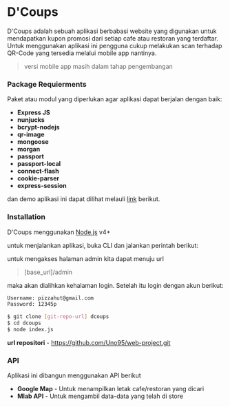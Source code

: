 # D'Coups

D'Coups adalah sebuah aplikasi berbabasi website yang digunakan untuk mendapatkan kupon promosi dari setiap cafe atau restoran yang terdaftar. Untuk menggunakan aplikasi ini pengguna cukup melakukan scan terhadap QR-Code yang tersedia melalui mobile app nantinya. 

> versi mobile app masih dalam tahap pengembangan

### Package Requierments

Paket atau modul yang diperlukan agar aplikasi dapat berjalan dengan baik:

* **Express JS**
* **nunjucks**
* **bcrypt-nodejs**
* **qr-image**
* **mongoose**
* **morgan**
* **passport**
* **passport-local**
* **connect-flash**
* **cookie-parser**
* **express-session**

dan demo aplikasi ini dapat dilihat melauli [link](https://sleepy-falls-26610.herokuapp.com/) berikut.

### Installation

D'Coups menggunakan [Node.js](https://nodejs.org/) v4+

untuk menjalankan aplikasi, buka CLI dan jalankan perintah berikut:

untuk mengakses halaman admin kita dapat menuju url
> [base_url]/admin

maka akan dialihkan kehalaman login. Setelah itu login dengan akun berikut:

```sh
Username: pizzahut@gmail.com
Password: 12345p
```

```sh
$ git clone [git-repo-url] dcoups
$ cd dcoups
$ node index.js
```
**url repositori** - https://github.com/Uno95/web-project.git
### API

Aplikasi ini dibangun menggunakan API berikut

* **Google Map** - Untuk menampilkan letak cafe/restoran yang dicari
* **Mlab API** - Untuk mengambil data-data yang telah di store

